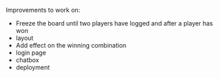 Improvements to work on:

* Freeze the board until two players have logged and after a player has won
* layout
* Add effect on the winning combination
* login page
* chatbox
* deployment
